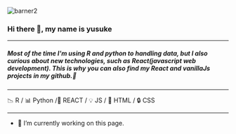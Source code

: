 




![barner2](https://user-images.githubusercontent.com/66249668/114359667-2d81de80-9baf-11eb-86a6-1589f6d65334.jpg)

### Hi there 👋, my name is yusuke

---

##### Most of the time I'm using R and python to handling data, but I also curious about new technologies, such as React(javascript web development). This is why you can also find my React and vanillaJs projects in my github.👋

---


:chart_with_downwards_trend: R / :bar_chart: Python /:hammer: REACT / :bulb: JS / :key: HTML / :lock: CSS 

---

- 🔭 I’m currently working on this page. 

